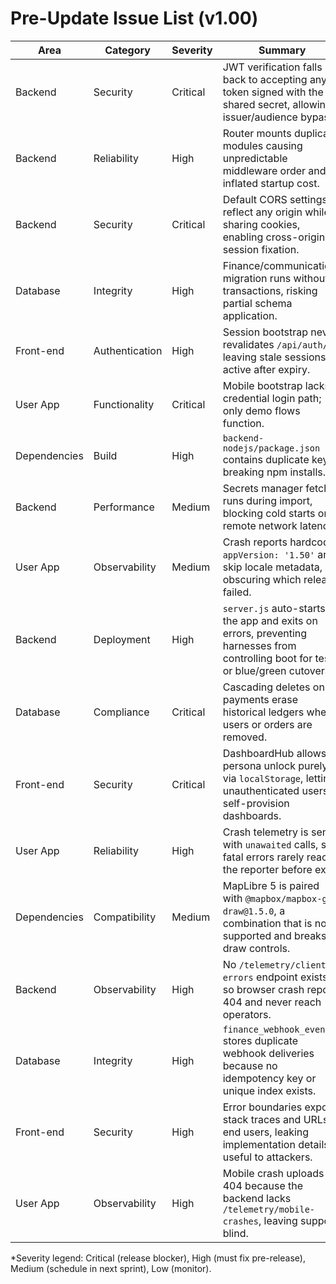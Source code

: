 # Pre-Update Issue List (v1.00)

| Area | Category | Severity | Summary | Source |
| --- | --- | --- | --- | --- |
| Backend | Security | Critical | JWT verification falls back to accepting any token signed with the shared secret, allowing issuer/audience bypass. | `backend-nodejs/src/services/sessionService.js` |
| Backend | Reliability | High | Router mounts duplicate modules causing unpredictable middleware order and inflated startup cost. | `backend-nodejs/src/routes/index.js` |
| Backend | Security | Critical | Default CORS settings reflect any origin while sharing cookies, enabling cross-origin session fixation. | `backend-nodejs/src/app.js` |
| Database | Integrity | High | Finance/communications migration runs without transactions, risking partial schema application. | `backend-nodejs/src/database/migrations/20250325000000-payments-orchestration.js` |
| Front-end | Authentication | High | Session bootstrap never revalidates `/api/auth/me`, leaving stale sessions active after expiry. | `frontend-reactjs/src/hooks/useSession.js` |
| User App | Functionality | Critical | Mobile bootstrap lacks credential login path; only demo flows function. | `flutter-phoneapp/lib/features/auth/presentation/auth_gate.dart` |
| Dependencies | Build | High | `backend-nodejs/package.json` contains duplicate keys breaking npm installs. | `backend-nodejs/package.json` |
| Backend | Performance | Medium | Secrets manager fetch runs during import, blocking cold starts on remote network latency. | `backend-nodejs/src/config/index.js` |
| User App | Observability | Medium | Crash reports hardcode `appVersion: '1.50'` and skip locale metadata, obscuring which release failed. | `flutter-phoneapp/lib/core/diagnostics/app_diagnostics_reporter.dart` |
| Backend | Deployment | High | `server.js` auto-starts the app and exits on errors, preventing harnesses from controlling boot for tests or blue/green cutovers. | `backend-nodejs/src/server.js` |
| Database | Compliance | Critical | Cascading deletes on payments erase historical ledgers when users or orders are removed. | `backend-nodejs/src/database/migrations/20250325000000-payments-orchestration.js` |
| Front-end | Security | Critical | DashboardHub allows persona unlock purely via `localStorage`, letting unauthenticated users self-provision dashboards. | `frontend-reactjs/src/pages/DashboardHub.jsx` |
| User App | Reliability | High | Crash telemetry is sent with `unawaited` calls, so fatal errors rarely reach the reporter before exit. | `flutter-phoneapp/lib/main.dart` |
| Dependencies | Compatibility | Medium | MapLibre 5 is paired with `@mapbox/mapbox-gl-draw@1.5.0`, a combination that is not supported and breaks draw controls. | `frontend-reactjs/package.json` |
| Backend | Observability | High | No `/telemetry/client-errors` endpoint exists, so browser crash reports 404 and never reach operators. | `backend-nodejs/src/routes/telemetryRoutes.js`, `frontend-reactjs/src/utils/errorReporting.js` |
| Database | Integrity | High | `finance_webhook_events` stores duplicate webhook deliveries because no idempotency key or unique index exists. | `backend-nodejs/src/database/migrations/20250325000000-payments-orchestration.js` |
| Front-end | Security | High | Error boundaries expose stack traces and URLs to end users, leaking implementation details useful to attackers. | `frontend-reactjs/src/components/error/AppErrorBoundary.jsx`, `frontend-reactjs/src/components/error/RouteErrorBoundary.jsx` |
| User App | Observability | High | Mobile crash uploads 404 because the backend lacks `/telemetry/mobile-crashes`, leaving support blind. | `flutter-phoneapp/lib/core/diagnostics/app_diagnostics_reporter.dart`, `backend-nodejs/src/routes/telemetryRoutes.js` |

*Severity legend: Critical (release blocker), High (must fix pre-release), Medium (schedule in next sprint), Low (monitor).
